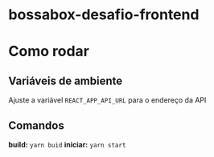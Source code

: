 # bossabox-desafio-frontend

# Como rodar
## Variáveis de ambiente

Ajuste a variável `REACT_APP_API_URL` para o endereço da API

## Comandos

**build:** `yarn buid`
**iniciar:** `yarn start`
